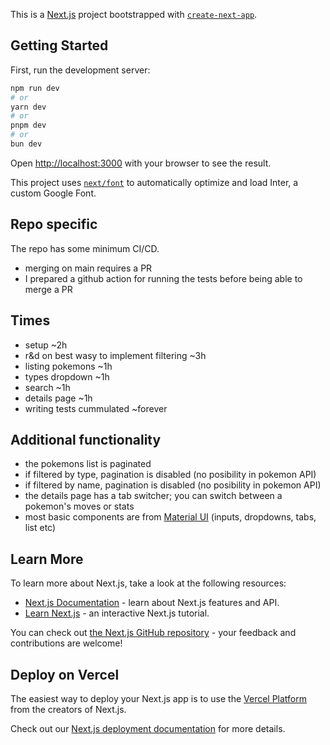 This is a [Next.js](https://nextjs.org/) project bootstrapped with [`create-next-app`](https://github.com/vercel/next.js/tree/canary/packages/create-next-app).

## Getting Started

First, run the development server:

```bash
npm run dev
# or
yarn dev
# or
pnpm dev
# or
bun dev
```

Open [http://localhost:3000](http://localhost:3000) with your browser to see the result.

This project uses [`next/font`](https://nextjs.org/docs/basic-features/font-optimization) to automatically optimize and load Inter, a custom Google Font.

## Repo specific

The repo has some minimum CI/CD.

- merging on main requires a PR
- I prepared a github action for running the tests before being able to merge a PR

## Times

- setup ~2h
- r&d on best wasy to implement filtering ~3h
- listing pokemons ~1h
- types dropdown ~1h
- search ~1h
- details page ~1h
- writing tests cummulated ~forever

## Additional functionality

- the pokemons list is paginated
- if filtered by type, pagination is disabled (no posibility in pokemon API)
- if filtered by name, pagination is disabled (no posibility in pokemon API)
- the details page has a tab switcher; you can switch between a pokemon's moves or stats
- most basic components are from [Material UI](https://mui.com/material-ui/getting-started/) (inputs, dropdowns, tabs, list etc)

## Learn More

To learn more about Next.js, take a look at the following resources:

- [Next.js Documentation](https://nextjs.org/docs) - learn about Next.js features and API.
- [Learn Next.js](https://nextjs.org/learn) - an interactive Next.js tutorial.

You can check out [the Next.js GitHub repository](https://github.com/vercel/next.js/) - your feedback and contributions are welcome!

## Deploy on Vercel

The easiest way to deploy your Next.js app is to use the [Vercel Platform](https://vercel.com/new?utm_medium=default-template&filter=next.js&utm_source=create-next-app&utm_campaign=create-next-app-readme) from the creators of Next.js.

Check out our [Next.js deployment documentation](https://nextjs.org/docs/deployment) for more details.
